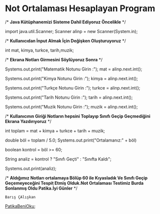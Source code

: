 # Not Ortalaması Hesaplayan Program

/* **Java Kütüphanemizi Sisteme Dahil Ediyoruz Öncelikle** */

import java.util.Scanner;
Scanner alinp = new Scanner(System.in);

/* **Kullanıcıdan İnput Almak İçin Değişken Oluşturuyoruz** */

int mat, kimya, turkce, tarih,muzik;

/* **Ekrana Notları Girmesini Söylüyoruz Sonra** */


Systems.out.print("Matematik Notunu Girin :");
mat = alinp.next.int();

Systems.out.print("Kimya Notunu Girin :");
kimya = alinp.next.int();

Systems.out.print("Turkçe Notunu Girin :");
turkce = alinp.next.int();

Systems.out.print("Tarih Notunu Girin :");
tarih = alinp.next.int();

Systems.out.print("Muzik Notunu Girin :");
muzik = alinp.next.int();

/* **Kullanıcının Giriği Notların hepsini Toplayıp Sınıfı Geçip Geçmediğini Ekrana Yazdırıyoruz** */

int toplam = mat + kimya + turkce + tarih + muzik;

double böl = toplam / 5.0;
Systems.out.print("Ortalamanız:" + böl)

boolean kontrol = böl >= 60;

String analiz = kontrol ? "Sınıfı Geçti" : "Sınıfta Kaldı";

Systems.out.print(analiz);

/* **Aldığımız Notları ortalamaya Bölüp 60 ile Kıyasladık Ve Sınıfı Geçip Geçemeyeceğini Tespit Etmiş Olduk.Not Ortalaması Testimiz Burda Sonlanmış Oldu Patika.İyi Günler** */

    Barış ÇAlışkan

[PatikaBeniOku](https://www.patika.dev);
